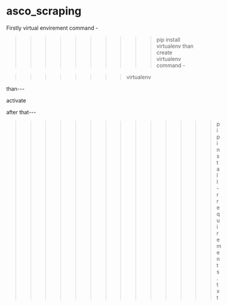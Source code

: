 # asco_scraping


Firstly  virtual envirement command  -
>>>>>>>>>>   pip install virtualenv
than create virtualenv command -

>>>>>>>>  virtualenv <envirement name>

than---

 activate
 
  after that---
  
  >>>>>>>>>>>>>>  pip install -r requirements.txt
  
  

 
 
